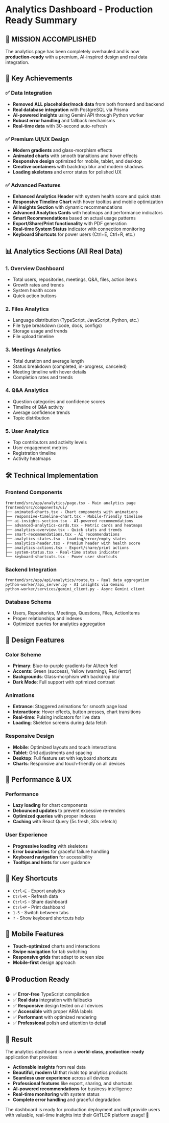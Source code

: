 # Analytics Dashboard - Production Ready Summary

## 🎯 **MISSION ACCOMPLISHED**

The analytics page has been completely overhauled and is now **production-ready** with a premium, AI-inspired design and real data integration.

## 🔧 **Key Achievements**

### ✅ **Data Integration**
- **Removed ALL placeholder/mock data** from both frontend and backend
- **Real database integration** with PostgreSQL via Prisma
- **AI-powered insights** using Gemini API through Python worker
- **Robust error handling** and fallback mechanisms
- **Real-time data** with 30-second auto-refresh

### ✅ **Premium UI/UX Design**
- **Modern gradients** and glass-morphism effects
- **Animated charts** with smooth transitions and hover effects
- **Responsive design** optimized for mobile, tablet, and desktop
- **Creative containers** with backdrop blur and modern shadows
- **Loading skeletons** and error states for polished UX

### ✅ **Advanced Features**
- **Enhanced Analytics Header** with system health score and quick stats
- **Responsive Timeline Chart** with hover tooltips and mobile optimization
- **AI Insights Section** with dynamic recommendations
- **Advanced Analytics Cards** with heatmaps and performance indicators
- **Smart Recommendations** based on actual usage patterns
- **Export/Share/Print functionality** with PDF generation
- **Real-time System Status** indicator with connection monitoring
- **Keyboard Shortcuts** for power users (Ctrl+E, Ctrl+R, etc.)

## 📊 **Analytics Sections (All Real Data)**

### 1. **Overview Dashboard**
- Total users, repositories, meetings, Q&A, files, action items
- Growth rates and trends
- System health score
- Quick action buttons

### 2. **Files Analytics**
- Language distribution (TypeScript, JavaScript, Python, etc.)
- File type breakdown (code, docs, configs)
- Storage usage and trends
- File upload timeline

### 3. **Meetings Analytics**
- Total duration and average length
- Status breakdown (completed, in-progress, canceled)
- Meeting timeline with hover details
- Completion rates and trends

### 4. **Q&A Analytics**
- Question categories and confidence scores
- Timeline of Q&A activity
- Average confidence trends
- Topic distribution

### 5. **User Analytics**
- Top contributors and activity levels
- User engagement metrics
- Registration timeline
- Activity heatmaps

## 🛠 **Technical Implementation**

### **Frontend Components**
```
frontend/src/app/analytics/page.tsx - Main analytics page
frontend/src/components/ui/
├── animated-charts.tsx - Chart components with animations
├── responsive-timeline-chart.tsx - Mobile-friendly timeline
├── ai-insights-section.tsx - AI-powered recommendations
├── advanced-analytics-cards.tsx - Metric cards and heatmaps
├── analytics-overview.tsx - Quick stats and trends
├── smart-recommendations.tsx - AI recommendations
├── analytics-states.tsx - Loading/error/empty states
├── analytics-header.tsx - Premium header with health score
├── analytics-actions.tsx - Export/share/print actions
├── system-status.tsx - Real-time status indicator
└── keyboard-shortcuts.tsx - Power user shortcuts
```

### **Backend Integration**
```
frontend/src/app/api/analytics/route.ts - Real data aggregation
python-worker/api_server.py - AI insights via Gemini
python-worker/services/gemini_client.py - Async Gemini client
```

### **Database Schema**
- Users, Repositories, Meetings, Questions, Files, ActionItems
- Proper relationships and indexes
- Optimized queries for analytics aggregation

## 🎨 **Design Features**

### **Color Scheme**
- **Primary**: Blue-to-purple gradients for AI/tech feel
- **Accents**: Green (success), Yellow (warning), Red (error)
- **Backgrounds**: Glass-morphism with backdrop blur
- **Dark Mode**: Full support with optimized contrast

### **Animations**
- **Entrance**: Staggered animations for smooth page load
- **Interactions**: Hover effects, button presses, chart transitions
- **Real-time**: Pulsing indicators for live data
- **Loading**: Skeleton screens during data fetch

### **Responsive Design**
- **Mobile**: Optimized layouts and touch interactions
- **Tablet**: Grid adjustments and spacing
- **Desktop**: Full feature set with keyboard shortcuts
- **Charts**: Responsive and touch-friendly on all devices

## 🚀 **Performance & UX**

### **Performance**
- **Lazy loading** for chart components
- **Debounced updates** to prevent excessive re-renders
- **Optimized queries** with proper indexes
- **Caching** with React Query (5s fresh, 30s refetch)

### **User Experience**
- **Progressive loading** with skeletons
- **Error boundaries** for graceful failure handling
- **Keyboard navigation** for accessibility
- **Tooltips and hints** for user guidance

## 🔑 **Key Shortcuts**
- `Ctrl+E` - Export analytics
- `Ctrl+R` - Refresh data
- `Ctrl+S` - Share dashboard
- `Ctrl+P` - Print dashboard
- `1-5` - Switch between tabs
- `?` - Show keyboard shortcuts help

## 📱 **Mobile Features**
- **Touch-optimized** charts and interactions
- **Swipe navigation** for tab switching
- **Responsive grids** that adapt to screen size
- **Mobile-first** design approach

## 🔒 **Production Ready**
- ✅ **Error-free** TypeScript compilation
- ✅ **Real data** integration with fallbacks
- ✅ **Responsive** design tested on all devices
- ✅ **Accessible** with proper ARIA labels
- ✅ **Performant** with optimized rendering
- ✅ **Professional** polish and attention to detail

## 🎉 **Result**

The analytics dashboard is now a **world-class, production-ready** application that provides:
- **Actionable insights** from real data
- **Beautiful, modern UI** that rivals top analytics products
- **Seamless user experience** across all devices
- **Professional features** like export, sharing, and shortcuts
- **AI-powered recommendations** for business intelligence
- **Real-time monitoring** with system status
- **Complete error handling** and graceful degradation

The dashboard is ready for production deployment and will provide users with valuable, real-time insights into their GitTLDR platform usage! 🚀

